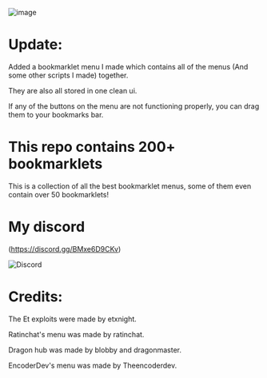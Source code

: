 ![image](https://user-images.githubusercontent.com/119009502/235761240-2665e387-3e9d-4ce7-9873-51116ca52f91.png)
# Update:
Added a bookmarklet menu I made which contains all of the menus (And some other scripts I made) together.

They are also all stored in one clean ui.

If any of the buttons on the menu are not functioning properly, you can drag them to your bookmarks bar.

# This repo contains 200+ bookmarklets

This is a collection of all the best bookmarklet menus, some of them even contain over 50 bookmarklets!

# My discord

(https://discord.gg/BMxe6D9CKv)


![Discord](http://invidget.switchblade.xyz/BMxe6D9CKv)

# Credits: 

The Et exploits were made by etxnight.

Ratinchat's menu was made by ratinchat.

Dragon hub was made by blobby and dragonmaster.

EncoderDev's menu was made by Theencoderdev.


